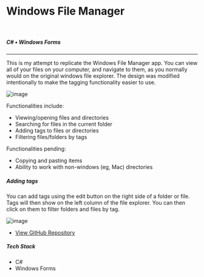 <!--- ----------------- -->
# Windows File Manager 
<br>

##### C# • Windows Forms
<hr>
<div class="article">
<!--- ----------------- -->

This is my attempt to replicate the Windows File Manager app. You can view all of your files on your computer, and navigate to them, as you normally would on the original windows file explorer. The design was modified intentionally to make the tagging functionality easier to use. 

<!-- ----------- Image ----------- --> 
<div class="image-container">
	<img src="./assets/portfolio/images/windowsFileManager/1.PNG" loading="lazy" alt="image" class="image-75">
</div>
<!-- ----------------------------- -->

Functionalities include:
* Viewing/opening files and directories
* Searching for files in the current folder
* Adding tags to files or directories
* Filtering files/folders by tags

Functionalities pending:
* Copying and pasting items
* Ability to work with non-windows (eg, Mac) directories

<div class="pb-3"></div>

##### Adding tags
You can add tags using the edit button on the right side of a folder or file. Tags will then show on the left column of the file explorer. You can then click on them to filter folders and files by tag.

<!-- ----------- Image ----------- --> 
<div class="image-container">
	<img src="./assets/portfolio/images/windowsFileManager/2.PNG" loading="lazy" alt="image" class="image-75">
</div>
<!-- ----------------------------- -->

<div class="pb-3"></div>
<div class="pb-3"></div>

* <a class="cyanLink" href="https://github.com/vondreii/file-manager">View GitHub Repository</a>
  
<div class="pb-3"></div>

##### Tech Stack

<div class="pb-3"></div>

* C#
* Windows Forms

<!--- ----------------- -->
</div>